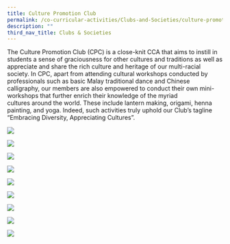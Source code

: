 ```yaml
---
title: Culture Promotion Club
permalink: /co-curricular-activities/Clubs-and-Societies/culture-promotion-club
description: ""
third_nav_title: Clubs & Societies
---
```

The Culture Promotion Club (CPC) is a close-knit CCA that aims to instill in students a sense of graciousness for other cultures and traditions as well as appreciate and share the rich culture and heritage of our multi-racial society. In CPC, apart from attending cultural workshops conducted by professionals such as basic Malay traditional dance and Chinese calligraphy, our members are also empowered to conduct their own mini\-workshops that further enrich their knowledge of the myriad cultures around the world. These include lantern making, origami, henna painting, and yoga. Indeed, such activities truly uphold our Club’s tagline “Embracing Diversity, Appreciating Cultures”.


![](/images/TMJC-StudentDevelopment_CCA_CPC_01.jpeg)

![](/images/TMJC-StudentDevelopment_CCA_CPC_02.jpeg)

![](/images/TMJC-StudentDevelopment_CCA_CPC_03.jpeg)

![](/images/TMJC-StudentDevelopment_CCA_CPC_04.jpeg)

![](/images/TMJC-StudentDevelopment_CCA_CPC_05.jpeg)

![](/images/TMJC-StudentDevelopment_CCA_CPC_06.jpeg)

![](/images/TMJC-StudentDevelopment_CCA_CPC_07.jpeg)

![](/images/TMJC-StudentDevelopment_CCA_CPC_08.jpeg)

![](/images/TMJC-StudentDevelopment_CCA_CPC_09.jpeg)